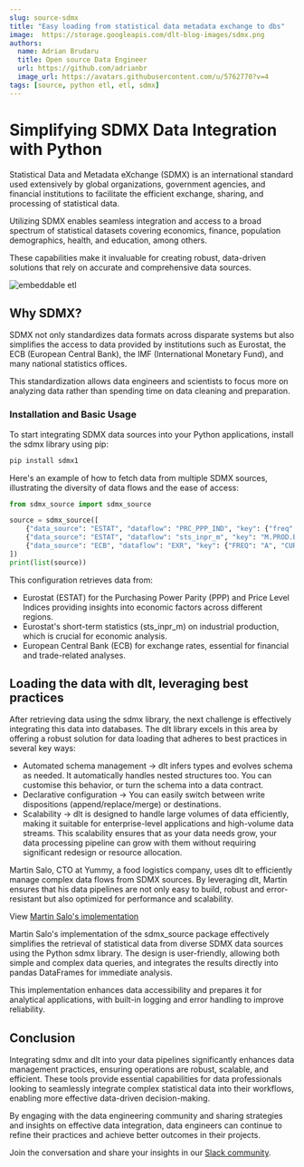 ```yaml
---
slug: source-sdmx
title: "Easy loading from statistical data metadata exchange to dbs"
image:  https://storage.googleapis.com/dlt-blog-images/sdmx.png
authors:
  name: Adrian Brudaru
  title: Open source Data Engineer
  url: https://github.com/adrianbr
  image_url: https://avatars.githubusercontent.com/u/5762770?v=4
tags: [source, python etl, etl, sdmx]
---
```


# Simplifying SDMX Data Integration with Python

Statistical Data and Metadata eXchange (SDMX) is an international standard used extensively by global organizations, government agencies, and financial institutions to facilitate the efficient exchange, sharing, and processing of statistical data.

Utilizing SDMX enables seamless integration and access to a broad spectrum of statistical datasets covering economics, finance, population demographics, health, and education, among others.

These capabilities make it invaluable for creating robust, data-driven solutions that rely on accurate and comprehensive data sources.

![embeddable etl](https://storage.googleapis.com/dlt-blog-images/sdmx.png)

## Why SDMX?

SDMX not only standardizes data formats across disparate systems but also simplifies the access to data provided by institutions such as Eurostat, the ECB (European Central Bank), the IMF (International Monetary Fund), and many national statistics offices.

This standardization allows data engineers and scientists to focus more on analyzing data rather than spending time on data cleaning and preparation.

### Installation and Basic Usage
To start integrating SDMX data sources into your Python applications, install the sdmx library using pip:

```sh
pip install sdmx1
```

Here's an example of how to fetch data from multiple SDMX sources, illustrating the diversity of data flows and the ease of access:

```py
from sdmx_source import sdmx_source

source = sdmx_source([
    {"data_source": "ESTAT", "dataflow": "PRC_PPP_IND", "key": {"freq": "A", "na_item": "PLI_EU28", "ppp_cat": "A0101", "geo": ["EE", "FI"]}, "table_name": "food_price_index"},
    {"data_source": "ESTAT", "dataflow": "sts_inpr_m", "key": "M.PROD.B-D+C+D.CA.I15+I10.EE"},
    {"data_source": "ECB", "dataflow": "EXR", "key": {"FREQ": "A", "CURRENCY": "USD"}}
])
print(list(source))
```
This configuration retrieves data from:

* Eurostat (ESTAT) for the Purchasing Power Parity (PPP) and Price Level Indices providing insights into economic factors across different regions.
* Eurostat's short-term statistics (sts_inpr_m) on industrial production, which is crucial for economic analysis.
* European Central Bank (ECB) for exchange rates, essential for financial and trade-related analyses.

## Loading the data with dlt, leveraging best practices

After retrieving data using the sdmx library, the next challenge is effectively integrating this data into databases.
The dlt library excels in this area by offering a robust solution for data loading that adheres to best practices in several key ways:

* Automated schema management -> dlt infers types and evolves schema as needed. It automatically handles nested structures too. You can customise this behavior, or turn the schema into a data contract.
* Declarative configuration -> You can easily switch between write dispositions (append/replace/merge) or destinations.
* Scalability -> dlt is designed to handle large volumes of data efficiently, making it suitable for enterprise-level applications and high-volume data streams. This scalability ensures that as your data needs grow, your data processing pipeline can grow with them without requiring significant redesign or resource allocation.

Martin Salo, CTO at Yummy, a food logistics company, uses dlt to efficiently manage complex data flows from SDMX sources.
By leveraging dlt, Martin ensures that his data pipelines are not only easy to build, robust and error-resistant but also optimized for performance and scalability.

View [Martin Salo's implementation](https://gist.github.com/salomartin/d4ee7170f678b0b44554af46fe8efb3f)

Martin Salo's implementation of the sdmx_source package effectively simplifies the retrieval of statistical data from diverse SDMX data sources using the Python sdmx library.
The design is user-friendly, allowing both simple and complex data queries, and integrates the results directly into pandas DataFrames for immediate analysis.

This implementation enhances data accessibility and prepares it for analytical applications, with built-in logging and error handling to improve reliability.

## Conclusion
Integrating sdmx and dlt into your data pipelines significantly enhances data management practices, ensuring operations are robust,
scalable, and efficient. These tools provide essential capabilities for data professionals looking to seamlessly integrate
complex statistical data into their workflows, enabling more effective data-driven decision-making.

By engaging with the data engineering community and sharing strategies and insights on effective data integration,
data engineers can continue to refine their practices and achieve better outcomes in their projects.

Join the conversation and share your insights in our [Slack community](https://dlthub.com/community).
